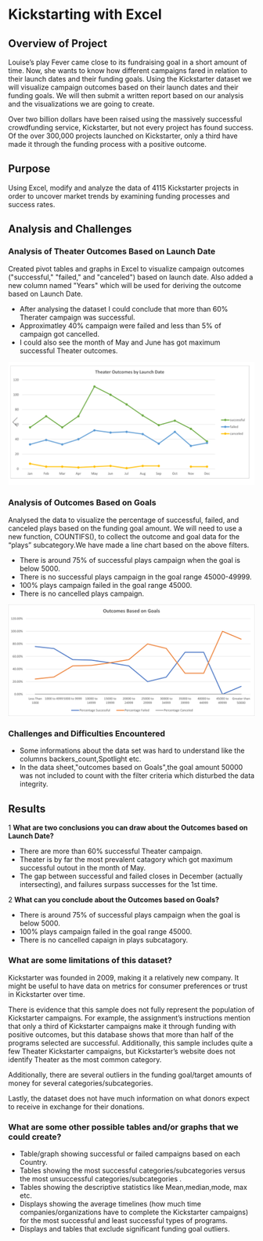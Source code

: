 # Kickstarting with Excel

## Overview of Project

Louise’s play Fever came close to its fundraising goal in a short amount of time. Now, she wants to know how different campaigns fared in relation to their launch dates and their funding goals. Using the Kickstarter dataset we will visualize campaign outcomes based on their launch dates and their funding goals. We will then submit a written report based on our analysis and the visualizations we are going to create.

Over two billion dollars have been raised using the massively successful crowdfunding service, Kickstarter, but not every project has found success. Of the over 300,000 projects launched on Kickstarter, only a third have made it through the funding process with a positive outcome.


## Purpose

Using Excel, modify and analyze the data of 4115 Kickstarter projects in order to uncover market trends by examining funding processes and success rates.


## Analysis and Challenges

### Analysis of Theater Outcomes Based on Launch Date
Created pivot tables and graphs in Excel to visualize campaign outcomes ("successful," "failed," and "canceled") based on launch date. Also added a new column named "Years" which will be used for deriving the outcome based on Launch Date.
* After analysing the dataset I could conclude that more than 60% Therater campaign was successful. 
* Approximatley 40% campaign were failed and less than 5% of campaign got cancelled. 
* I could also see the month of May and June has got maximum successful Theater outcomes. 

![Theater Outcome Based on Launch Date](Images/Theater_Outcomes_vs_Launch.png)

### Analysis of Outcomes Based on Goals
Analysed the data to visualize the percentage of successful, failed, and canceled plays based on the funding goal amount. We will need to use a new function, COUNTIFS(), to collect the outcome and goal data for the “plays” subcategory.We have made a line chart based on the above filters.
* There is around 75% of successful plays campaign when the goal is below 5000. 
* There is no successful plays campaign in the goal range 45000-49999. 
* 100% plays campaign failed in the goal range 45000. 
* There is no cancelled plays campaign. 

![Outcomes Based on Goals](Images/Outcomes_vs_Goals.png)

### Challenges and Difficulties Encountered

* Some informations about the data set was hard to understand like the columns backers_count,Spotlight etc.
* In the data sheet,"outcomes based on Goals",the goal amount 50000 was not included to count with the filter criteria which disturbed the data integrity. 


## Results

1 **What are two conclusions you can draw about the Outcomes based on Launch Date?**

* There are more than 60% successful Theater campaign.
* Theater is by far the most prevalent catagory which got maximum successful outout in the month of May.
* The gap between successful and failed closes in December (actually intersecting), and failures surpass successes for the 1st time.

2 **What can you conclude about the Outcomes based on Goals?**

* There is around 75% of successful plays campaign when the goal is below 5000.
* 100% plays campaign failed in the goal range 45000.
* There is no cancelled capaign in plays subcatagory.

### What are some limitations of this dataset?

Kickstarter was founded in 2009, making it a relatively new company. It might be useful to have data on metrics for consumer preferences or trust in Kickstarter over time.

There is evidence that this sample does not fully represent the population of Kickstarter campaigns. For example, the assignment’s instructions mention that only a third of Kickstarter campaigns make it through funding with positive outcomes, but this database shows that more than half of the programs selected are successful. Additionally, this sample includes quite a few Theater Kickstarter campaigns, but Kickstarter’s website does not identify Theater as the most common category.

Additionally, there are several outliers in the funding goal/target amounts of money for several categories/subcategories.

Lastly, the dataset does not have much information on what donors expect to receive in exchange for their donations.

### What are some other possible tables and/or graphs that we could create?

* Table/graph showing successful or failed campaigns based on each Country.
* Tables showing the most successful categories/subcategories versus the most unsuccessful categories/subcategories .
* Tables showing the descriptive statistics like Mean,median,mode, max etc.
* Displays showing the average timelines (how much time companies/organizations have to complete the Kickstarter campaigns) for the most successful and least successful types of programs.
* Displays and tables that exclude significant funding goal outliers.


